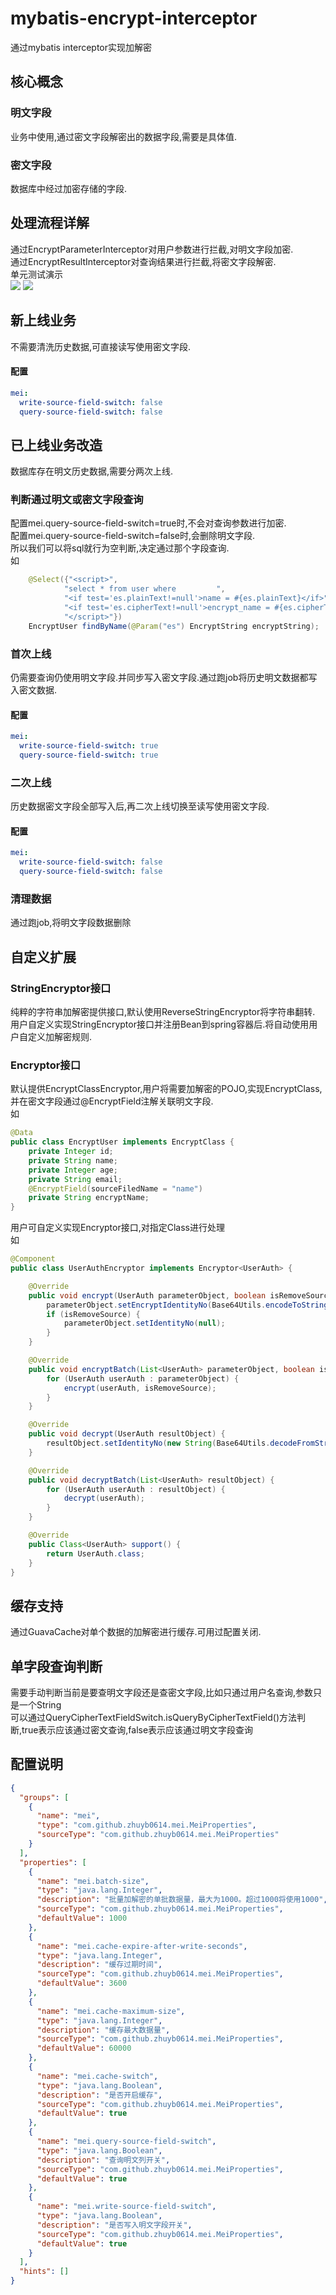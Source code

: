 # mybatis-encrypt-interceptor
通过mybatis interceptor实现加解密
## 核心概念
### 明文字段
业务中使用,通过密文字段解密出的数据字段,需要是具体值.
### 密文字段
数据库中经过加密存储的字段.
## 处理流程详解
通过EncryptParameterInterceptor对用户参数进行拦截,对明文字段加密.<br/>
通过EncryptResultInterceptor对查询结果进行拦截,将密文字段解密.<br/>
单元测试演示<br/>
![](./image/query-process.png)
![](./image/write-process.png)

## 新上线业务
不需要清洗历史数据,可直接读写使用密文字段.
#### 配置
```yaml
mei:
  write-source-field-switch: false
  query-source-field-switch: false
```

## 已上线业务改造
数据库存在明文历史数据,需要分两次上线.
### 判断通过明文或密文字段查询
配置mei.query-source-field-switch=true时,不会对查询参数进行加密.<br/>
配置mei.query-source-field-switch=false时,会删除明文字段.<br/>
所以我们可以将sql就行为空判断,决定通过那个字段查询.<br/>
如
```java
    @Select({"<script>",
            "select * from user where         ",
            "<if test='es.plainText!=null'>name = #{es.plainText}</if>",
            "<if test='es.cipherText!=null'>encrypt_name = #{es.cipherText}</if>",
            "</script>"})
    EncryptUser findByName(@Param("es") EncryptString encryptString);
```
### 首次上线
仍需要查询仍使用明文字段.并同步写入密文字段.通过跑job将历史明文数据都写入密文数据.
#### 配置
```yaml
mei:
  write-source-field-switch: true
  query-source-field-switch: true
```
### 二次上线    
历史数据密文字段全部写入后,再二次上线切换至读写使用密文字段.
#### 配置
```yaml
mei:
  write-source-field-switch: false
  query-source-field-switch: false
```
### 清理数据
通过跑job,将明文字段数据删除

## 自定义扩展

### StringEncryptor接口
纯粹的字符串加解密提供接口,默认使用ReverseStringEncryptor将字符串翻转.<br/>
用户自定义实现StringEncryptor接口并注册Bean到spring容器后.将自动使用用户自定义加解密规则.<br/>
### Encryptor接口
默认提供EncryptClassEncryptor,用户将需要加解密的POJO,实现EncryptClass,并在密文字段通过@EncryptField注解关联明文字段.<br/>
如
```java
@Data
public class EncryptUser implements EncryptClass {
    private Integer id;
    private String name;
    private Integer age;
    private String email;
    @EncryptField(sourceFiledName = "name")
    private String encryptName;
}
```
用户可自定义实现Encryptor接口,对指定Class进行处理<br/>
如
```java
@Component
public class UserAuthEncryptor implements Encryptor<UserAuth> {

    @Override
    public void encrypt(UserAuth parameterObject, boolean isRemoveSource) {
        parameterObject.setEncryptIdentityNo(Base64Utils.encodeToString(parameterObject.getIdentityNo().getBytes()));
        if (isRemoveSource) {
            parameterObject.setIdentityNo(null);
        }
    }

    @Override
    public void encryptBatch(List<UserAuth> parameterObject, boolean isRemoveSource) {
        for (UserAuth userAuth : parameterObject) {
            encrypt(userAuth, isRemoveSource);
        }
    }

    @Override
    public void decrypt(UserAuth resultObject) {
        resultObject.setIdentityNo(new String(Base64Utils.decodeFromString(resultObject.getEncryptIdentityNo())));
    }

    @Override
    public void decryptBatch(List<UserAuth> resultObject) {
        for (UserAuth userAuth : resultObject) {
            decrypt(userAuth);
        }
    }

    @Override
    public Class<UserAuth> support() {
        return UserAuth.class;
    }
}
```
## 缓存支持
通过GuavaCache对单个数据的加解密进行缓存.可用过配置关闭.

## 单字段查询判断
需要手动判断当前是要查明文字段还是查密文字段,比如只通过用户名查询,参数只是一个String<br/>
可以通过QueryCipherTextFieldSwitch.isQueryByCipherTextField()方法判断,true表示应该通过密文查询,false表示应该通过明文字段查询

## 配置说明
```json
{
  "groups": [
    {
      "name": "mei",
      "type": "com.github.zhuyb0614.mei.MeiProperties",
      "sourceType": "com.github.zhuyb0614.mei.MeiProperties"
    }
  ],
  "properties": [
    {
      "name": "mei.batch-size",
      "type": "java.lang.Integer",
      "description": "批量加解密的单批数据量，最大为1000。超过1000将使用1000",
      "sourceType": "com.github.zhuyb0614.mei.MeiProperties",
      "defaultValue": 1000
    },
    {
      "name": "mei.cache-expire-after-write-seconds",
      "type": "java.lang.Integer",
      "description": "缓存过期时间",
      "sourceType": "com.github.zhuyb0614.mei.MeiProperties",
      "defaultValue": 3600
    },
    {
      "name": "mei.cache-maximum-size",
      "type": "java.lang.Integer",
      "description": "缓存最大数据量",
      "sourceType": "com.github.zhuyb0614.mei.MeiProperties",
      "defaultValue": 60000
    },
    {
      "name": "mei.cache-switch",
      "type": "java.lang.Boolean",
      "description": "是否开启缓存",
      "sourceType": "com.github.zhuyb0614.mei.MeiProperties",
      "defaultValue": true
    },
    {
      "name": "mei.query-source-field-switch",
      "type": "java.lang.Boolean",
      "description": "查询明文列开关",
      "sourceType": "com.github.zhuyb0614.mei.MeiProperties",
      "defaultValue": true
    },
    {
      "name": "mei.write-source-field-switch",
      "type": "java.lang.Boolean",
      "description": "是否写入明文字段开关",
      "sourceType": "com.github.zhuyb0614.mei.MeiProperties",
      "defaultValue": true
    }
  ],
  "hints": []
}
```
